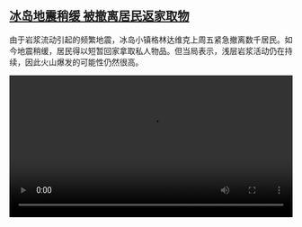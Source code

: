 <!--1699971434000-->
[冰岛地震稍缓 被撤离居民返家取物](https://www.dw.com/zh/%E5%86%B0%E5%B2%9B%E5%9C%B0%E9%9C%87%E7%A8%8D%E7%BC%93%20%E8%A2%AB%E6%92%A4%E7%A6%BB%E5%B1%85%E6%B0%91%E8%BF%94%E5%AE%B6%E5%8F%96%E7%89%A9/a-67399180)
------

<p>由于岩浆流动引起的频繁地震，冰岛小镇格林达维克上周五紧急撤离数千居民。如今地震稍缓，居民得以短暂回家拿取私人物品。但当局表示，浅层岩浆活动仍在持续，因此火山爆发的可能性仍然很高。</small></p><video src="https://tvdownloaddw-a.akamaihd.net/dwtv_video/flv/vdt_zh/2023/bchi231114_001_iceland_1_01r_AVC_480x270.mp4" controls style="width:100%"></video>
